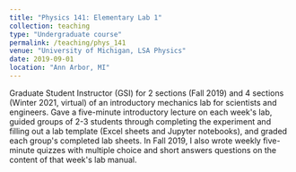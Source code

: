 ```yaml
---
title: "Physics 141: Elementary Lab 1"
collection: teaching
type: "Undergraduate course"
permalink: /teaching/phys_141
venue: "University of Michigan, LSA Physics"
date: 2019-09-01
location: "Ann Arbor, MI"
---
```


Graduate Student Instructor (GSI) for 2 sections (Fall 2019) and 4 sections (Winter 2021, virtual) of an introductory mechanics lab for scientists and engineers. Gave a five-minute introductory lecture on each week's lab, guided groups of 2-3 students through completing the experiment and filling out a lab template (Excel sheets and Jupyter notebooks), and graded each group's completed lab sheets.  In Fall 2019, I also wrote weekly five-minute quizzes with multiple choice and short answers questions on the content of that week's lab manual.
